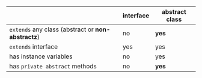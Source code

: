 |                                                       | interface     | abstract class  |
|-------------------------------------------------------|---------------|-----------------|
|`extends`  any class (abstract or <b>non-abstractz</b>)| no            | <b>yes</b>      |
|`extends` interface                                    | yes           | yes             |                 
|has instance variables                                 | no            | yes             |
|has `private abstract` methods                         | no            | <b>yes</b>      |
